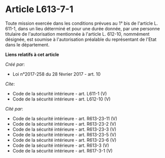 # Article L613-7-1

Toute mission exercée dans les conditions prévues au 1° bis de l'article L. 611-1, dans un lieu déterminé et pour une durée
donnée, par une personne titulaire de l'autorisation mentionnée à l'article L. 612-10, nommément désignée, est soumise à
l'autorisation préalable du représentant de l'Etat dans le département.

**Liens relatifs à cet article**

_Créé par_:

  - Loi n°2017-258 du 28 février 2017 - art. 10

_Cite_:

  - Code de la sécurité intérieure - art. L611-1 (V)
  - Code de la sécurité intérieure - art. L612-10 (V)

_Cité par_:

  - Code de la sécurité intérieure - art. R613-23-11 (V)
  - Code de la sécurité intérieure - art. R613-23-2 (V)
  - Code de la sécurité intérieure - art. R613-23-3 (V)
  - Code de la sécurité intérieure - art. R613-23-5 (V)
  - Code de la sécurité intérieure - art. R613-23-6 (V)
  - Code de la sécurité intérieure - art. R613-3 (V)
  - Code de la sécurité intérieure - art. R617-3-1 (V)
